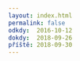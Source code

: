 ```yaml
---
layout: index.html
permalink: false
odkdy:  2016-10-12
dokdy:  2018-09-26
příště: 2018-09-30
---
```


